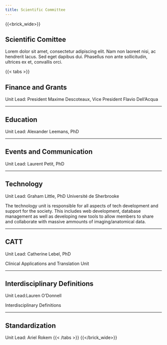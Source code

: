 ```yaml
---
title: Scientific Committee
---
```

{{<brick_wide>}}

## Scientific Comittee

Lorem dolor sit amet, consectetur adipiscing elit. Nam non laoreet nisi, ac hendrerit lacus. Sed eget dapibus dui. Phasellus non ante sollicitudin, ultrices ex et, convallis orci.

{{< tabs >}}

## Finance and Grants

Unit Lead: President Maxime Descoteaux, Vice President Flavio Dell’Acqua

---
## Education

Unit Lead: Alexander Leemans, PhD

---
## Events and Communication

Unit Lead: Laurent Petit, PhD

---
## Technology

Unit Lead: Graham Little, PhD
Université de Sherbrooke

The technology unit is responsible for all aspects of tech development and support for the society. This includes web development, database management as well as developing new tools to allow members to share and collaborate with massive ammounts of imaging/anatomical data.

---
## CATT
Unit Lead: Catherine Lebel, PhD

Clinical Applications and Translation Unit

---
## Interdisciplinary Definitions

Unit Lead:Lauren O’Donnell

Interdisciplinary Definitions

---
## Standardization

Unit Lead: Ariel Rokem
{{< /tabs >}}
{{</brick_wide>}}
